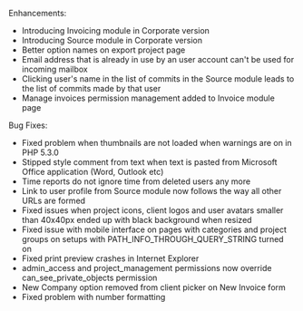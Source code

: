 Enhancements:

* Introducing Invoicing module in Corporate version
* Introducing Source module in Corporate version
* Better option names on export project page
* Email address that is already in use by an user account can't be used for incoming mailbox
* Clicking user's name in the list of commits in the Source module leads to the list of commits made by that user
* Manage invoices permission management added to Invoice module page
       
Bug Fixes:

* Fixed problem when thumbnails are not loaded when warnings are on in PHP 5.3.0
* Stipped style comment from text when text is pasted from Microsoft Office application (Word, Outlook etc)
* Time reports do not ignore time from deleted users any more
* Link to user profile from Source module now follows the way all other URLs are formed
* Fixed issues when project icons, client logos and user avatars smaller than 40x40px ended up with black background when resized
* Fixed issue with mobile interface on pages with categories and project groups on setups with PATH_INFO_THROUGH_QUERY_STRING turned on
* Fixed print preview crashes in Internet Explorer
* admin_access and project_management permissions now override can_see_private_objects permission
* New Company option removed from client picker on New Invoice form
* Fixed problem with number formatting